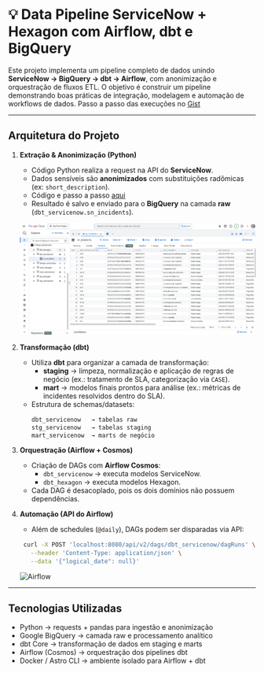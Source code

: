 # 💡 Data Pipeline ServiceNow + Hexagon com Airflow, dbt e BigQuery

Este projeto implementa um pipeline completo de dados unindo **ServiceNow → BigQuery → dbt → Airflow**, com anonimização e orquestração de fluxos ETL. O objetivo é construir um pipeline demonstrando boas práticas de integração, modelagem e automação de workflows de dados. Passo a passo das execuções no [Gist](https://gist.github.com/cooorpse/62bffe6d1401dc768032095c5912baa8)

---

## Arquitetura do Projeto

1. **Extração & Anonimização (Python)**
   - Código Python realiza a request na API do **ServiceNow**.
   - Dados sensíveis são **anonimizados** com substituições radômicas (ex: `short_description`).
   - Código e passo a passo [aqui](https://gist.github.com/cooorpse/62bffe6d1401dc768032095c5912baa8)
   - Resultado é salvo e enviado para o **BigQuery** na camada **raw** (`dbt_servicenow.sn_incidents`).

   ![BigQuery](/assets/img/BigQuery.png)

2. **Transformação (dbt)**
   - Utiliza **dbt** para organizar a camada de transformação:
     - **staging** → limpeza, normalização e aplicação de regras de negócio (ex.: tratamento de SLA, categorização via `CASE`).
     - **mart** → modelos finais prontos para análise (ex.: métricas de incidentes resolvidos dentro do SLA).
   - Estrutura de schemas/datasets:
     ```
     dbt_servicenow   → tabelas raw
     stg_servicenow   → tabelas staging
     mart_servicenow  → marts de negócio
     ```

3. **Orquestração (Airflow + Cosmos)**
   - Criação de DAGs com **Airflow Cosmos**:
     - `dbt_servicenow` → executa modelos ServiceNow.
     - `dbt_hexagon` → executa modelos Hexagon.
   - Cada DAG é desacoplado, pois os dois domínios não possuem dependências.

4. **Automação (API do Airflow)**
   - Além de schedules (`@daily`), DAGs podem ser disparadas via API:
   ```bash
    curl -X POST 'localhost:8080/api/v2/dags/dbt_servicenow/dagRuns' \
      --header 'Content-Type: application/json' \
      --data '{"logical_date": null}'
    ```

    ![Airflow](/assets/img/curl.gif)

---

## Tecnologias Utilizadas

- Python → requests + pandas para ingestão e anonimização
- Google BigQuery → camada raw e processamento analítico
- dbt Core → transformação de dados em staging e marts
- Airflow (Cosmos) → orquestração dos pipelines dbt
- Docker / Astro CLI → ambiente isolado para Airflow + dbt
